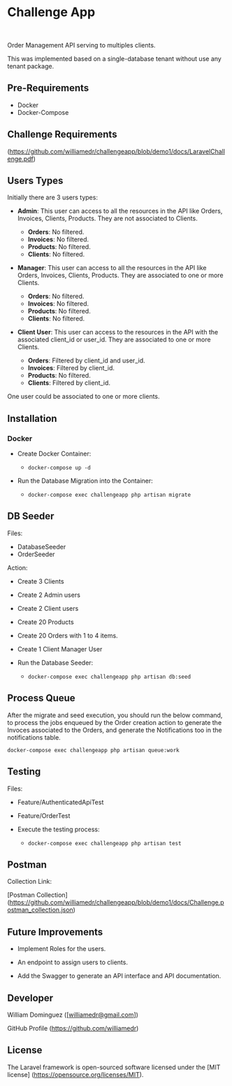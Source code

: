 
# Challenge App

<br>

Order Management API serving to multiples clients.

This was implemented based on a single-database tenant without use any tenant package.



## Pre-Requirements

- Docker
- Docker-Compose

## Challenge Requirements

(https://github.com/williamedr/challengeapp/blob/demo1/docs/LaravelChallenge.pdf)

## Users Types

Initially there are 3 users types:

- __Admin__: This user can access to all the resources in the API like Orders, Invoices, Clients, Products. They are not associated to Clients.
  - __Orders__: No filtered.
  - __Invoices__: No filtered.
  - __Products__: No filtered.
  - __Clients__: No filtered.

- __Manager__: This user can access to all the resources in the API like Orders, Invoices, Clients, Products. They are associated to one or more Clients.
  - __Orders__: No filtered.
  - __Invoices__: No filtered.
  - __Products__: No filtered.
  - __Clients__: No filtered.

- __Client User__: This user can access to the resources in the API with the associated client_id or user_id. They are associated to one or more Clients.
  - __Orders__: Filtered by client_id and user_id.
  - __Invoices__: Filtered by client_id.
  - __Products__: No filtered.
  - __Clients__: Filtered by client_id.


One user could be associated to one or more clients.


## Installation

### Docker

- Create Docker Container:

  - `docker-compose up -d`

- Run the Database Migration into the Container:
  - `docker-compose exec challengeapp php artisan migrate`


## DB Seeder

Files:

- DatabaseSeeder
- OrderSeeder

Action:

- Create 3 Clients

- Create 2 Admin users

- Create 2 Client users

- Create 20 Products

- Create 20 Orders with 1 to 4 items.

- Create 1 Client Manager User

- Run the Database Seeder:
  - `docker-compose exec challengeapp php artisan db:seed`


## Process Queue

After the migrate and seed execution, you should run the below command, to process the jobs enqueued by the Order creation action to generate the Invoces associated to the Orders, and generate the Notifications too in the notifications table.

`docker-compose exec challengeapp php artisan queue:work`


## Testing

Files:

- Feature/AuthenticatedApiTest
- Feature/OrderTest

- Execute the testing process:
  - `docker-compose exec challengeapp php artisan test`



## Postman
Collection Link:

[Postman Collection] (https://github.com/williamedr/challengeapp/blob/demo1/docs/Challenge.postman_collection.json)


## Future Improvements

- Implement Roles for the users.

- An endpoint to assign users to clients.

- Add the Swagger to generate an API interface and API documentation.


## Developer

William Dominguez ([williamedr@gmail.com])

GitHub Profile (https://github.com/williamedr)

## License

The Laravel framework is open-sourced software licensed under the [MIT license] (https://opensource.org/licenses/MIT).
